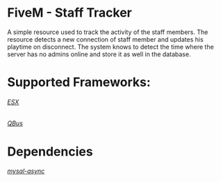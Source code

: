 # FiveM - Staff Tracker
A simple resource used to track the activity of the staff members.
The resource detects a new connection of staff member and updates his playtime on disconnect.
The system knows to detect the time where the server has no admins online and store it as well in the database.

# Supported Frameworks:
###### [ESX](https://github.com/esx-framework/es_extended) ######
###### [QBus](https://github.com/qbcore-framework/qb-core) ######

# Dependencies
###### [mysql-async](https://github.com/ESX-Brasil/mysql-async) ######